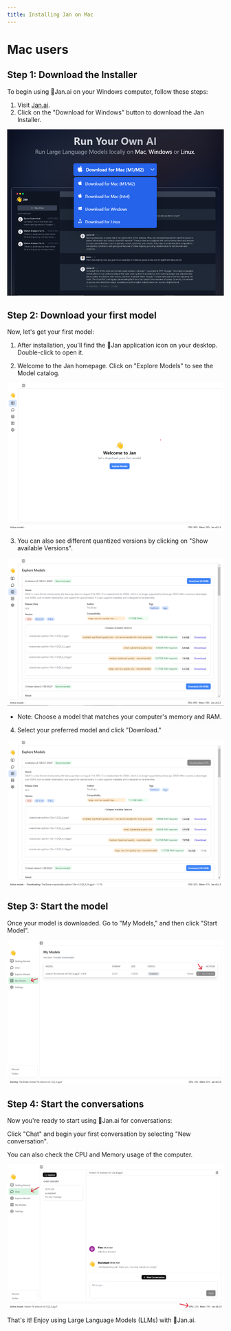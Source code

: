 ```yaml
---
title: Installing Jan on Mac
---
```


# Mac users
## Step 1: Download the Installer
To begin using 👋Jan.ai on your Windows computer, follow these steps:

1. Visit [Jan.ai](https://jan.ai/).
2. Click on the "Download for Windows" button to download the Jan Installer.

![Jan Installer](img/jan-download.png)

## Step 2: Download your first model
Now, let's get your first model:

1. After installation, you'll find the 👋Jan application icon on your desktop. Double-click to open it.

2. Welcome to the Jan homepage. Click on "Explore Models" to see the Model catalog.

![Explore models](img/explore-model.png)

3. You can also see different quantized versions by clicking on "Show available Versions".

![Model versions](img/model-version.png)

- Note: Choose a model that matches your computer's memory and RAM.

4. Select your preferred model and click "Download."

![Downloading](img/downloading.PNG)

## Step 3: Start the model
Once your model is downloaded. Go to "My Models," and then click "Start Model".

![Start model](img/start-model.PNG)

## Step 4: Start the conversations
Now you're ready to start using 👋Jan.ai for conversations:

Click "Chat" and begin your first conversation by selecting "New conversation".

You can also check the CPU and Memory usage of the computer.

![Chat](img/chat.PNG)

That's it! Enjoy using Large Language Models (LLMs) with 👋Jan.ai.